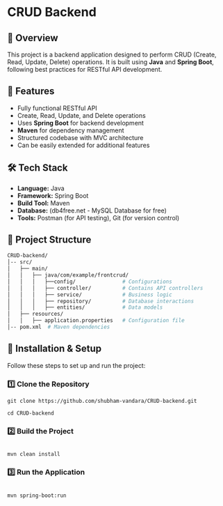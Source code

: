 # CRUD Backend

## 📌 Overview
This project is a backend application designed to perform CRUD (Create, Read, Update, Delete) operations. It is built using **Java** and **Spring Boot**, following best practices for RESTful API development.

## 🚀 Features
- Fully functional RESTful API
- Create, Read, Update, and Delete operations
- Uses **Spring Boot** for backend development
- **Maven** for dependency management
- Structured codebase with MVC architecture
- Can be easily extended for additional features

## 🛠️ Tech Stack
- **Language:** Java
- **Framework:** Spring Boot
- **Build Tool:** Maven
- **Database:** (db4free.net - MySQL Database for free)
- **Tools:** Postman (for API testing), Git (for version control)

## 📂 Project Structure

```bash
CRUD-backend/
│-- src/
│   ├── main/
│   │   ├── java/com/example/frontcrud/
│   │   │   ├──config/               # Configurations
│   │   │   ├── controller/          # Contains API controllers
│   │   │   ├── service/             # Business logic
│   │   │   ├── repository/          # Database interactions
│   │   │   ├── entities/            # Data models
│   ├── resources/
│   │   ├── application.properties   # Configuration file
│-- pom.xml  # Maven dependencies
```

## 🔧 Installation & Setup
Follow these steps to set up and run the project:

### 1️⃣ Clone the Repository
```
git clone https://github.com/shubham-vandara/CRUD-backend.git

cd CRUD-backend

```
### 2️⃣ Build the Project
```

mvn clean install

```
### 3️⃣ Run the Application
```

mvn spring-boot:run

```
